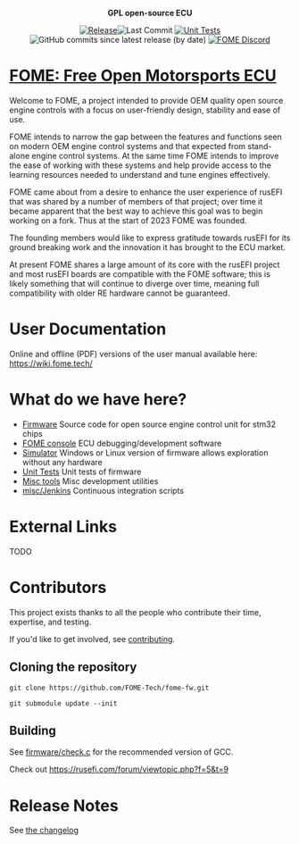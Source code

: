 <div align="center">

<b>GPL open-source ECU</b>

[![Release](https://img.shields.io/github/v/release/FOME-Tech/fome-fw?style=flat)](https://github.com/FOME-Tech/fome-fw/releases/latest)![Last Commit](https://img.shields.io/github/last-commit/FOME-Tech/fome-fw?style=flat)
[![Unit Tests](https://img.shields.io/github/actions/workflow/status/FOME-Tech/fome-fw/build-unit-tests.yaml?label=Unit%20Tests&branch=master)](https://github.com/FOME-Tech/fome-fw/actions/workflows/build-unit-tests.yaml)
![GitHub commits since latest release (by date)](https://img.shields.io/github/commits-since/FOME-Tech/fome-fw/latest?color=blueviolet&label=Commits%20Since%20Release)
[![FOME Discord](https://img.shields.io/discord/1060875162892898324?label=Discord&logo=Discord)](https://discord.gg/5kC7vvpk7z)

</div>

# [FOME: Free Open Motorsports ECU](https://www.fome.tech/)

Welcome to FOME, a project intended to provide OEM quality open source engine controls with a focus on user-friendly design, stability and ease of use.  

FOME intends to narrow the gap between the features and functions seen on modern OEM engine control systems and that expected from stand-alone engine control systems. At the same time FOME intends to improve the ease of working with these systems and help provide access to the learning resources needed to understand and tune engines effectively.  

FOME came about from a desire to enhance the user experience of rusEFI that was shared by a number of members of that project; over time it became apparent that the best way to achieve this goal was to begin working on a fork. Thus at the start of 2023 FOME was founded.  

The founding members would like to express gratitude towards rusEFI for its ground breaking work and the innovation it has brought to the ECU market.  

At present FOME shares a large amount of its core with the rusEFI project and most rusEFI boards are compatible with the FOME software; this is likely something that will continue to diverge over time, meaning full compatibility with older RE hardware cannot be guaranteed.

# User Documentation

Online and offline (PDF) versions of the user manual available here: https://wiki.fome.tech/

# What do we have here?
 * [Firmware](/firmware) Source code for open source engine control unit for stm32 chips
 * [FOME console](/java_console) ECU debugging/development software
 * [Simulator](/simulator) Windows or Linux version of firmware allows exploration without any hardware 
 * [Unit Tests](/unit_tests) Unit tests of firmware
 * [Misc tools](/java_tools) Misc development utilities
 * [misc/Jenkins](/misc/jenkins) Continuous integration scripts

# External Links

TODO

 <!-- * [Forum](http://rusefi.com/forum)
 * [Documentation](https://github.com/rusefi/rusefi/wiki)
 * [Doxygen documentation](http://rusefi.com/docs/html)
 * [General source code Q&A](http://rusefi.com/forum/viewtopic.php?f=5&t=10)
 * [Facebook](https://www.facebook.com/rusEfiECU)
 * [YouTube](https://www.youtube.com/user/rusefi)
 * [Patreon](https://www.patreon.com/rusefi) -->

# Contributors

This project exists thanks to all the people who contribute their time, expertise, and testing.

If you'd like to get involved, see [contributing](CONTRIBUTING.md).

## Cloning the repository

`git clone https://github.com/FOME-Tech/fome-fw.git`

`git submodule update --init`

## Building

See [firmware/check.c](firmware/check.c) for the recommended version of GCC.

Check out https://rusefi.com/forum/viewtopic.php?f=5&t=9

# Release Notes

See [the changelog](firmware/CHANGELOG.md)
